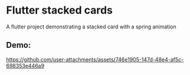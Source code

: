 # Flutter stacked cards 

A flutter project demonstrating a stacked card with a spring animation

## Demo:

https://github.com/user-attachments/assets/746e1905-147d-48e4-af5c-698353e446a9

